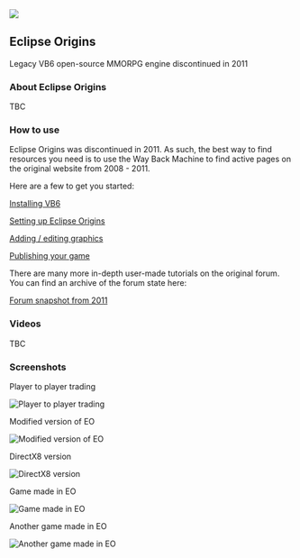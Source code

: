 <img src="http://i.imgur.com/VqmP8Q4.png">

## Eclipse Origins
Legacy VB6 open-source MMORPG engine discontinued in 2011

### About Eclipse Origins
TBC

### How to use
Eclipse Origins was discontinued in 2011. As such, the best way to find resources you need is to use the Way Back Machine to find active pages on the original website from 2008 - 2011.

Here are a few to get you started:

[Installing VB6](https://web.archive.org/web/20110131054737/http://www.touchofdeathforums.com/smf/index.php/topic,68399.msg736833.html#msg736833)

[Setting up Eclipse Origins](https://web.archive.org/web/20110131054845/http://www.touchofdeathforums.com/smf/index.php/topic,68360.msg736593.html#msg736593)

[Adding / editing graphics](https://web.archive.org/web/20110131054658/http://www.touchofdeathforums.com/smf/index.php/topic,68363.msg736616.html#msg736616)

[Publishing your game](https://web.archive.org/web/20110131054922/http://www.touchofdeathforums.com/smf/index.php/topic,68370.msg736649.html#msg736649)

There are many more in-depth user-made tutorials on the original forum. You can find an archive of the forum state here:

[Forum snapshot from 2011](https://web.archive.org/web/20110122113006/http://www.touchofdeathforums.com/smf/index.php)

### Videos
TBC

### Screenshots
Player to player trading

![Player to player trading](http://i.imgur.com/UbkD1lg.jpg)

Modified version of EO

![Modified version of EO](http://i.imgur.com/noLacGp.png)

DirectX8 version

![DirectX8 version](http://i.imgur.com/ji8Vquc.png)

Game made in EO

![Game made in EO](http://i.imgur.com/bjr9GOw.jpg)

Another game made in EO

![Another game made in EO](http://i.imgur.com/DwPvVtQ.png)